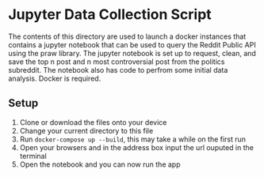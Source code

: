 # Jupyter Data Collection Script
The contents of this directory are used to launch a docker instances that contains a jupyter notebook that can be used to query the Reddit Public API using the praw library. The jupyter notebook is set up to request, clean, and save the top n post and n most controversial post from the politics subreddit. The notebook also has code to perfrom some initial data analysis. Docker is required.

## Setup
1. Clone or download the files onto your device
2. Change your current directory to this file
3. Run `docker-compose up --build`, this may take a while on the first run
4. Open your browsers and in the address box input the url ouputed in the terminal
5. Open the notebook and you can now run the app

